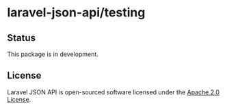 # laravel-json-api/testing

## Status

This package is in development.

## License

Laravel JSON API is open-sourced software licensed under the [Apache 2.0 License](./LICENSE).
